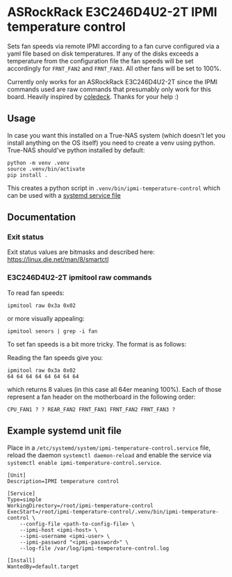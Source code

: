 # ASRockRack E3C246D4U2-2T IPMI temperature control

Sets fan speeds via remote IPMI according to a fan curve configured via a yaml file based on disk temperatures. If any
of the disks exceeds a temperature from the configuration file the fan speeds will be set accordingly for `FRNT_FAN2`
and `FRNT_FAN3`. All other fans will be set to 100%.

Currently only works for an ASRockRack E3C246D4U2-2T since the IPMI commands used are raw commands that presumably only 
work for this board. Heavily inspired by [coledeck](https://github.com/coledeck/asrock-pwm-ipmi). Thanks for your help :)

## Usage

In case you want this installed on a True-NAS system (which doesn't let you install anything on the OS itself) you need
to create a venv using python. True-NAS should've python installed by default:

```shell
python -m venv .venv
source .venv/bin/activate
pip install .
```

This creates a python script in `.venv/bin/ipmi-temperature-control` which can be used with a 
[systemd service file](#example-systemd-unit-file)

## Documentation

### Exit status

Exit status values are bitmasks and described here: https://linux.die.net/man/8/smartctl

### E3C246D4U2-2T ipmitool raw commands

To read fan speeds:
```shell
ipmitool raw 0x3a 0x02
```

or more visually appealing:

```shell
ipmitool senors | grep -i fan
```

To set fan speeds is a bit more tricky. The format is as follows:

Reading the fan speeds give you:
```
ipmitool raw 0x3a 0x02
64 64 64 64 64 64 64 64
```

which returns 8 values (in this case all 64er meaning 100%). Each of those represent a fan header on the motherboard in
the following order:

```text
CPU_FAN1 ? ? REAR_FAN2 FRNT_FAN1 FRNT_FAN2 FRNT_FAN3 ?
```

## Example systemd unit file

Place in a `/etc/systemd/system/ipmi-temperature-control.service` file, reload the daemon `systemctl daemon-reload` and 
enable the service via `systemctl enable ipmi-temperature-control.service`.

```
[Unit]
Description=IPMI temperature control

[Service]
Type=simple
WorkingDirectory=/root/ipmi-temperature-control
ExecStart=/root/ipmi-temperature-control/.venv/bin/ipmi-temperature-control \
    --config-file <path-to-config-file> \
    --ipmi-host <ipmi-host> \
    --ipmi-username <ipmi-user> \
    --ipmi-password "<ipmi-password>" \
    --log-file /var/log/ipmi-temperature-control.log

[Install]
WantedBy=default.target
```